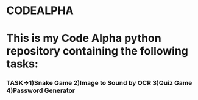 # CODEALPHA
<h1>This is my Code Alpha python repository containing the following tasks:<br></h1>
<h3>TASK->1)Snake Game
      2)Image to Sound by OCR
      3)Quiz Game
      4)Password Generator

</h3>
